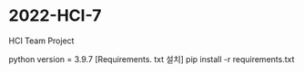 # 2022-HCI-7
HCI Team Project

python version = 3.9.7
[Requirements. txt 설치]
pip install -r requirements.txt
